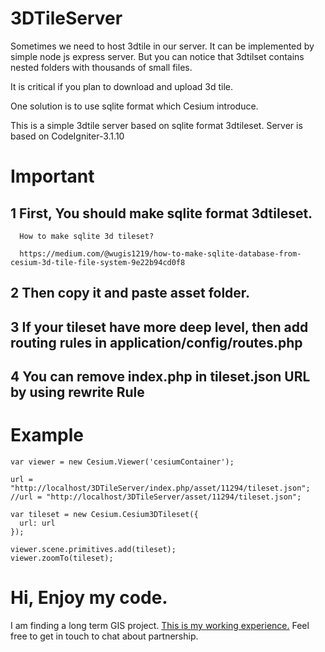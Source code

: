 # 3DTileServer 

Sometimes we need to host 3dtile in our server.
It can be implemented by simple node js express server.
But you can notice that 3dtilset contains nested folders with thousands of small files.

It is critical if you plan to download and upload 3d tile.

One solution is to use sqlite format which Cesium introduce.

This is a simple 3dtile server based on sqlite format 3dtileset.
Server is based on CodeIgniter-3.1.10

# Important
   ## 1 First, You should make sqlite format 3dtileset.
      How to make sqlite 3d tileset?
      
      https://medium.com/@wugis1219/how-to-make-sqlite-database-from-cesium-3d-tile-file-system-9e22b94cd0f8
      
   ## 2 Then copy it and paste asset folder.
   ## 3 If your tileset have more deep level, then add routing rules in application/config/routes.php
   ## 4 You can remove index.php in tileset.json URL by using rewrite Rule
   
# Example
    var viewer = new Cesium.Viewer('cesiumContainer');

    url = "http://localhost/3DTileServer/index.php/asset/11294/tileset.json";
    //url = "http://localhost/3DTileServer/asset/11294/tileset.json";
    
    var tileset = new Cesium.Cesium3DTileset({
      url: url
    });
    
    viewer.scene.primitives.add(tileset);
    viewer.zoomTo(tileset);  
	 
# Hi, Enjoy my code.
I am finding a long term GIS project.
[This is my working experience.](https://docs.google.com/document/d/1LDBFsSW2ECTPW53f18EzqURBdfs8HDsvNumzYi7x9-Y/edit?usp=sharing) 
Feel free to get in touch to chat about partnership.

